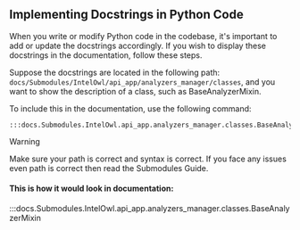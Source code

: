 ## Implementing Docstrings in Python Code

When you write or modify Python code in the codebase, it's important to add or update the docstrings accordingly. If you wish to display these docstrings in the documentation, follow these steps.

Suppose the docstrings are located in the following path: `docs/Submodules/IntelOwl/api_app/analyzers_manager/classes`, and you want to show the description of a class, such as BaseAnalyzerMixin.

To include this in the documentation, use the following command:

```
:::docs.Submodules.IntelOwl.api_app.analyzers_manager.classes.BaseAnalyzerMixin
```

<div class="admonition warning">
<p class="admonition-title">Warning</p>
Make sure your path is correct and syntax is correct.
If you face any issues even path is correct then read the Submodules Guide. 
</div>

#### This is how it would look in documentation:

:::docs.Submodules.IntelOwl.api_app.analyzers_manager.classes.BaseAnalyzerMixin
